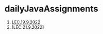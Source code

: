 # dailyJavaAssignments
1. [LEC.19.9.2022](https://github.com/DhruvBhirud/dailyJavaAssignments/tree/main/01.LEC.19.9.2022)
2. [LEC.21.9.2022]
